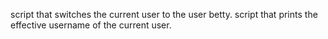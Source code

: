 script that switches the current user to the user betty.
script that prints the effective username of the current user.
